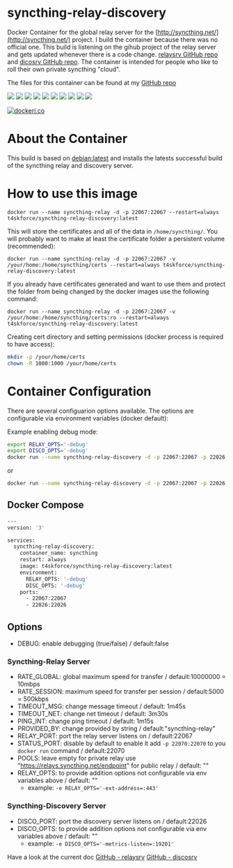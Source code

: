 # syncthing-relay-discovery
Docker Container for the global relay server for the [http://syncthing.net/](http://syncthing.net/) project. I build the container because there was no official one. This build is listening on the gihub project of the relay server and gets updated whenever there is a code change. [relaysrv GitHub repo](https://github.com/syncthing/relaysrv) and [dicosrv GitHub repo](https://github.com/syncthing/discosrv). The container is intended for people who like to roll their own private syncthing "cloud".

The files for this container can be found at my [GitHub repo](https://github.com/t4skforce/syncthing-relay-discovery)

[![](https://images.microbadger.com/badges/image/t4skforce/syncthing-relay-discovery.svg)](http://microbadger.com/images/t4skforce/syncthing-relay-discovery "Get your own image badge on microbadger.com") [![](https://img.shields.io/docker/automated/t4skforce/syncthing-relay-discovery.svg)](https://cloud.docker.com/repository/docker/t4skforce/syncthing-relay-discovery) [![](https://img.shields.io/docker/build/t4skforce/syncthing-relay-discovery.svg)](https://cloud.docker.com/repository/docker/t4skforce/syncthing-relay-discovery) [![](https://images.microbadger.com/badges/version/t4skforce/syncthing-relay-discovery.svg)](http://microbadger.com/images/t4skforce/syncthing-relay-discovery "Get your own version badge on microbadger.com") [![](https://img.shields.io/docker/pulls/t4skforce/syncthing-relay-discovery.svg)](https://cloud.docker.com/repository/docker/t4skforce/syncthing-relay-discovery) [![](https://img.shields.io/docker/stars/t4skforce/syncthing-relay-discovery.svg)](https://cloud.docker.com/repository/docker/t4skforce/syncthing-relay-discovery) [![](https://img.shields.io/github/last-commit/t4skforce/syncthing-relay-discovery.svg)](https://github.com/t4skforce/syncthing-relay-discovery) [![](https://img.shields.io/maintenance/yes/2020.svg)](https://github.com/t4skforce/syncthing-relay-discovery) [![](https://img.shields.io/github/issues-raw/t4skforce/syncthing-relay-discovery.svg)](https://github.com/t4skforce/syncthing-relay-discovery/issues) [![](https://img.shields.io/github/issues-pr-raw/t4skforce/syncthing-relay-discovery.svg)](https://github.com/t4skforce/syncthing-relay-discovery/pulls)

[![dockeri.co](http://dockeri.co/image/t4skforce/syncthing-relay-discovery)](https://hub.docker.com/r/t4skforce/syncthing-relay-discovery/)

# About the Container

This build is based on [debian:latest](https://hub.docker.com/_/debian/) and installs the latests successful build of the syncthing relay and discovery server.

# How to use this image

`docker run --name syncthing-relay -d -p 22067:22067 --restart=always t4skforce/syncthing-relay-discovery:latest`

This will store the certificates and all of the data in `/home/syncthing/`. You will probably want to make at least the certificate folder a persistent volume (recommended):

`docker run --name syncthing-relay -d -p 22067:22067 -v /your/home:/home/syncthing/certs --restart=always t4skforce/syncthing-relay-discovery:latest`

If you already have certificates generated and want to use them and protect the folder from being changed by the docker images use the following command:

`docker run --name syncthing-relay -d -p 22067:22067 -v /your/home:/home/syncthing/certs:ro --restart=always t4skforce/syncthing-relay-discovery:latest`

Creating cert directory and setting permissions (docker process is required to have access):
```bash
mkdir -p /your/home/certs
chown -R 1000:1000 /your/home/certs
```

# Container Configuration

There are several configuarion options available. The options are configurable via environment variables (docker default):

Example enabling debug mode:
```bash
export RELAY_OPTS='-debug'
export DISCO_OPTS='-debug'
docker run --name syncthing-relay-discovery -d -p 22067:22067 -p 22026:22026 --restart=always t4skforce/syncthing-relay-discovery:latest
```

or

```bash
docker run --name syncthing-relay-discovery -d -p 22067:22067 -p 22026:22026 -e RELAY_OPTS='-debug' -e DISCO_OPTS='-debug' --restart=always t4skforce/syncthing-relay-discovery:latest
```

## Docker Compose

```bash
---
version: '3'

services:
  syncthing-relay-discovery:
    container_name: syncthing
    restart: always
    image: t4skforce/syncthing-relay-discovery:latest
    environment:
      RELAY_OPTS: '-debug'
      DISC_OPTS: '-debug'
    ports:
      - 22067:22067
      - 22026:22026
```

## Options

* DEBUG: enable debugging (true/false) / default:false

### Syncthing-Relay Server

* RATE_GLOBAL: global maximum speed for transfer / default:10000000 = 10mbps
* RATE_SESSION: maximum speed for transfer per session / default:5000 = 500kbps
* TIMEOUT_MSG: change message timeout / default: 1m45s
* TIMEOUT_NET: change net timeout / default: 3m30s
* PING_INT: change ping timeout / default: 1m15s
* PROVIDED_BY: change provided by string / default:"syncthing-relay"
* RELAY_PORT: port the relay server listens on / default:22067
* STATUS_PORT: disable by default to enable it add `-p 22070:22070` to you `docker run` command  / default:22070
* POOLS: leave empty for private relay use "https://relays.syncthing.net/endpoint" for public relay / default: ""
* RELAY_OPTS: to provide addition options not configurable via env variables above / default: ""
  - example: `-e RELAY_OPTS='-ext-address=:443'`

### Syncthing-Discovery Server
* DISCO_PORT: port the discovery server listens on / default:22026
* DISCO_OPTS: to provide addition options not configurable via env variables above / default: ""
  - example: `-e DISCO_OPTS='-metrics-listen=:19201'`

Have a look at the current doc [GitHub - relaysrv](https://github.com/syncthing/relaysrv/blob/master/README.md) [GitHub - discosrv](https://github.com/syncthing/discosrv/blob/master/README.md)
